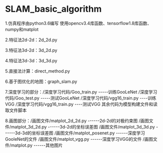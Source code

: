 # SLAM_basic_algorithm

1.仿真程序由python3.6编写 使用opencv3.4库函数、tensorflow1.8库函数、numpy和matplot

2.特征法2d-2d：2d_2d.py

3.特征法3d-2d：3d_2d.py

4.特征法3d-3d：3d_3d.py

5.直接法计算：direct_method.py

6.基于图优化的地图：graph_slam.py

7.深度学习的部分：/深度学习代码/Goo_train.py      -----训练GooLeNet
		/深度学习代码/Goo_test.py      -----测试GooLeNet
		/深度学习代码/vgg16_train.py      ----训练VGG
		/深度学习代码/vgg16_train.py      ----测试VGG
		其余代码为模型构建文件和读取文件脚本

8.画图部分：/画图文件/matplot_2d_2d.py     ------2d-2d的对极约束图
	/画图文件/matplot_3d_2d.py     ------3d-2d的坐标误差图
	/画图文件/matplot_3d_3d.py     ------3d-3d的坐标误差图
	/画图文件/matplot_posenet.py     ------深度学习GooleNet的文件
	/画图文件/matplot_vgg.py        ------深度学习VGG的文件
	/画图文件/matplot.py     ------其他图片
